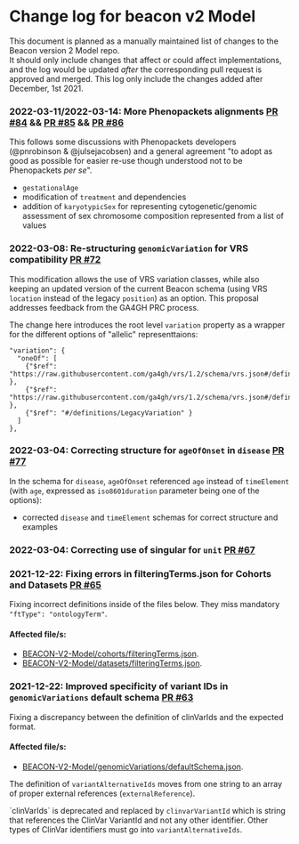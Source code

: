 # Change log for beacon v2 Model
This document is planned as a manually maintained list of changes to the Beacon version 2 Model repo.\
It should only include changes that affect or could affect implementations, and the log would be updated *after* the corresponding pull request is approved and merged.
This log only include the changes added after December, 1st 2021.

### 2022-03-11/2022-03-14: More Phenopackets alignments [PR #84](https://github.com/ga4gh-beacon/beacon-v2-Models/pull/84) && [PR #85](https://github.com/ga4gh-beacon/beacon-v2-Models/pull/85) && [PR #86](https://github.com/ga4gh-beacon/beacon-v2-Models/pull/86) 

This follows some discussions with Phenopackets developers (@pnrobinson & @julsejacobsen) and a general 
agreement "to adopt as good as possible for easier re-use though understood not to be Phenopackets _per se_".

* `gestationalAge`
* modification of `treatment` and dependencies
* addition of `karyotypicSex` for representing cytogenetic/genomic assessment of sex chromosome composition represented from a list of values

### 2022-03-08: Re-structuring `genomicVariation` for VRS compatibility [PR #72](https://github.com/ga4gh-beacon/beacon-v2-Models/pull/72)

This modification allows the use of VRS variation classes, while also keeping an updated version of the current Beacon schema (using VRS `location` instead of the legacy `position`) as an option. This proposal addresses feedback from the GA4GH PRC process.

The change here introduces the root level `variation` property as a wrapper for the different options of "allelic" representtaions:

```
"variation": {
  "oneOf": [
    {"$ref": "https://raw.githubusercontent.com/ga4gh/vrs/1.2/schema/vrs.json#/definitions/MolecularVariation" },
    {"$ref": "https://raw.githubusercontent.com/ga4gh/vrs/1.2/schema/vrs.json#/definitions/SystemicVariation" },
    {"$ref": "#/definitions/LegacyVariation" }
  ]
},
```

### 2022-03-04: Correcting structure for `ageOfOnset` in `disease` [PR #77](https://github.com/ga4gh-beacon/beacon-v2-Models/pull/77)

In the schema for `disease`, `ageOfOnset` referenced `age` instead of `timeElement` (with `age`, expressed as `iso8601duration` parameter being one of the options):

* corrected `disease` and `timeElement` schemas for correct structure and examples

### 2022-03-04: Correcting use of singular for `unit` [PR #67](https://github.com/ga4gh-beacon/beacon-v2-Models/pull/67)

### 2021-12-22: Fixing errors in filteringTerms.json for Cohorts and Datasets [PR #65](https://github.com/ga4gh-beacon/beacon-v2-Models/pull/65)

Fixing incorrect definitions inside of the files below. They miss mandatory `"ftType": "ontologyTerm"`.

#### Affected file/s: 

* [BEACON-V2-Model/cohorts/filteringTerms.json](https://github.com/ga4gh-beacon/beacon-v2-Models/pull/65/files#diff-47829c52eadf20dd057cdb0f03eb2a4de97574ab6057234e467a511ca5d9b8a5).
* [BEACON-V2-Model/datasets/filteringTerms.json](https://github.com/ga4gh-beacon/beacon-v2-Models/pull/65/files#diff-33c51bc6a48e80638da9968dc3cf8c28355094d1e4ad017fbe3938554ad38066).

### 2021-12-22: Improved specificity of variant IDs in `genomicVariations` default schema [PR #63](https://github.com/ga4gh-beacon/beacon-v2-Models/pull/63)

Fixing a discrepancy between the definition of clinVarIds and the expected format.

#### Affected file/s:

* [BEACON-V2-Model/genomicVariations/defaultSchema.json](https://github.com/ga4gh-beacon/beacon-v2-Models/pull/63/files#diff-3ccc5c218dab29225d70c861364bc333a617ea19f8e405f7a296f32a5a3c4eca).

The definition of `variantAlternativeIds` moves from one string to an array of proper external references (`externalReference`).

´clinVarIds´ is deprecated and replaced by `clinvarVariantId` which is string that references the ClinVar VariantId and not any other identifier. Other types of ClinVar identifiers must go into `variantAlternativeIds`.
